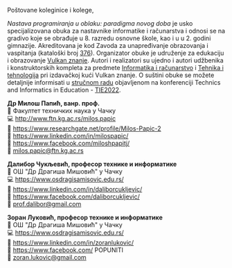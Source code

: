 Poštovane koleginice i kolege,

<i>Nastava programiranja u oblaku: paradigma novog doba</i> je usko specijalizovana obuka za nastavnike informatike i računarstva i odnosi se na gradivo koje se obrađuje u 8. razredu osnovne škole, kao i u u 2. godini gimnazije. Akreditovana je kod Zavoda za unapređivanje obrazovanja i vaspitanja (kataloški broj <a href="https://zuov-katalog.rs/index.php?action=page/catalog/view&id=959" class="text-primary">376</a>).
          Organizator obuke je udruženje za edukaciju i obrazovanje <a href="https://www.vulkanznanje.rs/" class="text-primary">Vulkan znanje</a>. Autori i realizatori su ujedno i autori udžbenika i konstruktorskih kompleta za predmete <a href="https://www.vulkanznanje.rs/a/79184741-7ee8-49d3-8f53-d39ecd87cf27/Milos-Papic-Dalibor-Cukljevic.aspx" class="text-primary">Informatika i računarstvo</a> i <a href="https://www.vulkanznanje.rs/a/de9139f1-071a-4480-96c0-c459a61a79a0/Zoran-Lukovic.aspx" class="text-primary">Tehnika i tehnologija</a> pri izdavačkoj kući Vulkan znanje.
          O suštini obuke se možete detaljnije informisati u <a href="http://www.ftn.kg.ac.rs/konferencije/TIE2022/docs/papers/S802_65.pdf" class="text-primary">stručnom radu</a> objavljenom na konferenciji Technics and Informatics in Education - <a href="http://www.ftn.kg.ac.rs/konferencije/TIE2022/index.php?lang=sr" class="text-primary">TIE2022</a>.
          
          
**Др Милош Папић, ванр. проф.**<br/>
:office: Факултет техничких наука у Чачку <br/>
:computer: http://www.ftn.kg.ac.rs/milos.papic <br/>
:scroll: https://www.researchgate.net/profile/Milos-Papic-2 <br/>
:scroll: https://www.linkedin.com/in/milospapic/ <br/>
:scroll: https://www.facebook.com/miloshpapitj/ <br/>
:e-mail: milos.papic@ftn.kg.ac.rs <br/>

**Далибор Чукљевић, професор технике и информатике**<br/>
:office: OШ "Др Драгиша Мишовић" у Чачку <br/>
:computer: https://www.osdragisamisovic.edu.rs/ <br/>
:scroll: https://www.linkedin.com/in/daliborcukljevic/ <br/>
:scroll: https://www.facebook.com/daliborcukljevic/ <br/>
:e-mail: prof.dalibor@gmail.com <br/>

**Зоран Луковић, професор технике и информатике**<br/>
:office: OШ "Др Драгиша Мишовић" у Чачку <br/>
:computer: https://www.osdragisamisovic.edu.rs/ <br/>
:scroll: https://www.linkedin.com/in/zoranlukovic/ <br/>
:scroll: https://www.facebook.com/ POPUNITI <br/>
:e-mail: zoran.lukovic@gmail.com <br/>
